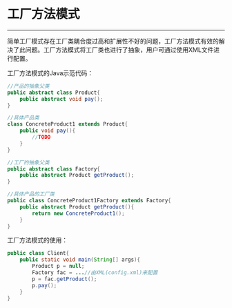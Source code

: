 # 工厂方法模式
---
简单工厂模式存在工厂类耦合度过高和扩展性不好的问题，工厂方法模式有效的解决了此问题。工厂方法模式将工厂类也进行了抽象，用户可通过使用XML文件进行配置。  

工厂方法模式的Java示范代码：
```Java
//产品的抽象父类
public abstract class Product{
    public abstract void pay();
}

//具体产品类
class ConcreteProduct1 extends Product{
    public void pay(){
        //TODO
    }
}

//工厂的抽象父类
public abstract class Factory{
    public abstract Product getProduct();
}

//具体产品的工厂类
public class ConcreteProduct1Factory extends Factory{
    public abstract Product getProduct(){
        return new ConcreteProduct1();
    }
}
```
工厂方法模式的使用：
```Java
public class Client{
    public static void main(String[] args){
        Product p = null;
        Factory fac = ...//由XML(config.xml)来配置
        p = fac.getProduct();
        p.pay();
    }
}
```
